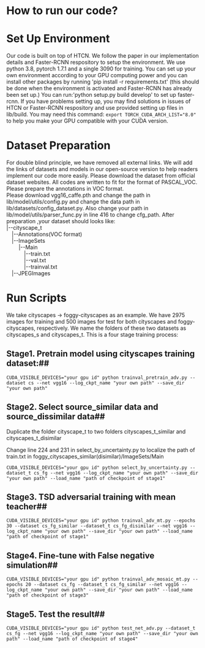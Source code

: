 
# How to run our code?

# Set Up Environment
Our code is built on top of HTCN. We follow the paper in our implementation details and Faster-RCNN respository to setup the 
environment. We use python 3.8, pytorch 1.7.1 and a single 3090 for training. You can set up your own 
environment according to your GPU computing power and you can install other packages by running 'pip install -r requirements.txt'
(this should be done when the environment is activated and Faster-RCNN has already been set up.)
You can run:'python setup.py build develop' to set up faster-rcnn. If you have problems setting up, you may find solutions in 
issues of HTCN or Faster-RCNN respository and use provided setting up files in lib/build.
You may need this command: ```export TORCH_CUDA_ARCH_LIST="8.0"``` to help you make your GPU compatible with your CUDA version.


# Dataset Preparation
For double blind principle, we have removed all external links. We will add the links of datasets and models in 
our open-source version to help readers implement our code more easily. Please download the dataset from official 
dataset websites. All codes are written to fit for the format of PASCAL_VOC. Please prepare the annotations in VOC format.  
Please download vgg16_caffe.pth and change the path in lib/model/utils/config.py and change the data path in lib/datasets/config_dataset.py.
Also change your path in lib/model/utils/parser_func.py in line 416 to change cfg_path.
After preparation ,your dataset should looks like:  
|--cityscape_t  
&emsp;|--Annotations(VOC format)  
&emsp;|--ImageSets  
&emsp;&emsp; |--Main  
&emsp;&emsp;&emsp; |--train.txt  
&emsp;&emsp;&emsp; |--val.txt  
&emsp;&emsp;&emsp; |--trainval.txt  
&emsp;|--JPEGImages  


# Run Scripts
We take cityscapes -> foggy-cityscapes as an example. We have 2975 images for training and 500 images for test for both
cityscapes and foggy-cityscapes, respectively. We name the folders of these two datasets as cityscapes_s and cityscapes_t.
This is a four stage training process:

## Stage1. Pretrain model using cityscapes training dataset:##
```
CUDA_VISIBLE_DEVICES="your gpu id" python trainval_pretrain_adv.py --dataset cs --net vgg16 --log_ckpt_name "your own path" --save_dir "your own path"
```

## Stage2. Select source_similar data and source_dissimilar data##
Duplicate the folder cityscape_t to two folders cityscapes_t_similar and cityscapes_t_disimilar 

Change line 224 and 231 in select_by_uncertainty.py to localize the path of train.txt in foggy_cityscapes_similar(disimilar)/ImageSets/Main
```
CUDA_VISIBLE_DEVICES="your gpu id" python select_by_uncertainty.py --dataset_t cs_fg --net vgg16 --log_ckpt_name "your own path" --save_dir "your own path" --load_name "path of checkpoint of stage1"
```

## Stage3. TSD adversarial training with mean teacher##
```
CUDA_VISIBLE_DEVICES="your gpu id" python trainval_adv_mt.py --epochs 30 --dataset cs_fg_similar --dataset_t cs_fg_disimilar --net vgg16 --log_ckpt_name "your own path" --save_dir "your own path" --load_name "path of checkpoint of stage1"
```

## Stage4. Fine-tune with False negative simulation##
```
CUDA_VISIBLE_DEVICES="your gpu id" python trainval_adv_mosaic_mt.py --epochs 20 --dataset cs_fg --dataset_t cs_fg_similar --net vgg16 --log_ckpt_name "your own path" --save_dir "your own path" --load_name "path of checkpoint of stage3"
```

## Stage5. Test the result##
```
CUDA_VISIBLE_DEVICES="your gpu id" python test_net_adv.py --dataset_t cs_fg --net vgg16 --log_ckpt_name "your own path" --save_dir "your own path" --load_name "path of checkpoint of stage4"
```

